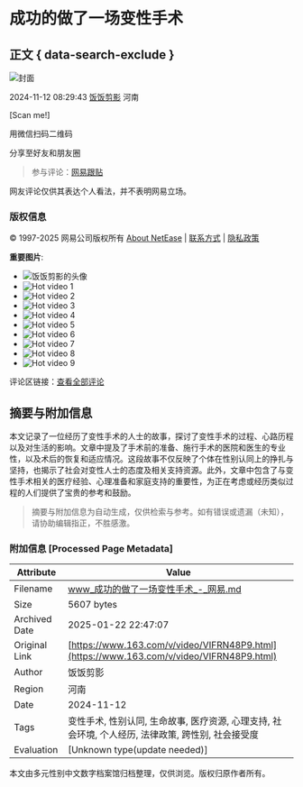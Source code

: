# 成功的做了一场变性手术

## 正文 { data-search-exclude }


![封面](https://nimg.ws.126.net/?url=http%3A%2F%2Fvideoimg.ws.126.net%2Fcover%2F20241112%2FLu6VdFk8b_cover.jpg&thumbnail=668y375&quality=95&type=jpg)

2024-11-12 08:29:43 [饭饭剪影](https://www.163.com/dy/media/T1641451019757.html) 河南 

[Scan me!]

用微信扫码二维码

分享至好友和朋友圈

> 参与评论：[网易跟贴](https://comment.tie.163.com/IFRN48P9050835RB.html)

网友评论仅供其表达个人看法，并不表明网易立场。

### 版权信息
© 1997-2025 网易公司版权所有 [About NetEase](https://corp.163.com/) | [联系方式](https://corp.163.com/gb/contactus.html) | [隐私政策](https://corp.163.com/gb/legal.html)

**重要图片**: 
- ![饭饭剪影的头像](http://nimg.ws.126.net/?url=http://dingyue.ws.126.net/2022/0106/f0820017j00r59zer000xc000fs00fsm.jpg&thumbnail=47y47&quality=90&type=jpg)
- ![Hot video 1](http://nimg.ws.126.net/?url=http%3A%2F%2Fvideoimg.ws.126.net%2Fcover%2F20250114%2FtX01O7iay_cover.jpg&thumbnail=498y280&quality=95&type=jpg)
- ![Hot video 2](http://nimg.ws.126.net/?url=http%3A%2F%2Fvideoimg.ws.126.net%2Fcover%2F20250114%2FY2efCh8T6_cover.jpg&thumbnail=498y280&quality=95&type=jpg)
- ![Hot video 3](http://nimg.ws.126.net/?url=http%3A%2F%2Fvideoimg.ws.126.net%2Fcover%2F20250114%2F9MqanSR21_cover.jpg&thumbnail=498y280&quality=95&type=jpg)
- ![Hot video 4](http://nimg.ws.126.net/?url=http%3A%2F%2Fvideoimg.ws.126.net%2Fcover%2F20250114%2FHwUBZFih7_cover.jpg&thumbnail=498y280&quality=95&type=jpg)
- ![Hot video 5](http://nimg.ws.126.net/?url=http%3A%2F%2Fvideoimg.ws.126.net%2Fcover%2F20250114%2F7vuiC1zbn_cover.jpg&thumbnail=498y280&quality=95&type=jpg)
- ![Hot video 6](http://nimg.ws.126.net/?url=http%3A%2F%2Fvideoimg.ws.126.net%2Fcover%2F20250114%2FsOMulovVP_cover.jpg&thumbnail=498y280&quality=95&type=jpg)
- ![Hot video 7](http://nimg.ws.126.net/?url=http%3A%2F%2Fvideoimg.ws.126.net%2Fcover%2F20250114%2FKHwOqtsbn_cover.jpg&thumbnail=498y280&quality=95&type=jpg)
- ![Hot video 8](http://nimg.ws.126.net/?url=http%3A%2F%2Fvideoimg.ws.126.net%2Fcover%2F20250114%2FbONZxfLvy_cover.jpg&thumbnail=498y280&quality=95&type=jpg)
- ![Hot video 9](http://nimg.ws.126.net/?url=http%3A%2F%2Fvideoimg.ws.126.net%2Fcover%2F20250114%2FQXtWo9Bdm_cover.jpg&thumbnail=498y280&quality=95&type=jpg)

评论区链接：[查看全部评论](https://comment.tie.163.com/IFRN48P9050835RB.html)
<!-- tcd_original_link https://www.163.com/v/video/VIFRN48P9.html -->


## 摘要与附加信息

<!-- tcd_abstract -->
本文记录了一位经历了变性手术的人士的故事，探讨了变性手术的过程、心路历程以及对生活的影响。文章中提及了手术前的准备、施行手术的医院和医生的专业性，以及术后的恢复和适应情况。这段故事不仅反映了个体在性别认同上的挣扎与坚持，也揭示了社会对变性人士的态度及相关支持资源。此外，文章中包含了与变性手术相关的医疗经验、心理准备和家庭支持的重要性，为正在考虑或经历类似过程的人们提供了宝贵的参考和鼓励。
<!-- tcd_abstract_end -->

> 摘要与附加信息为自动生成，仅供检索与参考。如有错误或遗漏（未知），请协助编辑指正，不胜感激。

### 附加信息 [Processed Page Metadata]

| Attribute       | Value                                  |
|-----------------|----------------------------------------|
| Filename        | www_成功的做了一场变性手术_-_网易.md                             |
| Size            | 5607 bytes                           |
| Archived Date   | 2025-01-22 22:47:07                             |
| Original Link   | [https://www.163.com/v/video/VIFRN48P9.html](https://www.163.com/v/video/VIFRN48P9.html)                       |
| Author          | 饭饭剪影                               |
| Region          | 河南                               |
| Date            | 2024-11-12                                 |
| Tags            | 变性手术, 性别认同, 生命故事, 医疗资源, 心理支持, 社会环境, 个人经历, 法律政策, 跨性别, 社会接受度                                 |
| Evaluation            | [Unknown type(update needed)]                                 |
<!-- tcd_table_end -->

本文由多元性别中文数字档案馆归档整理，仅供浏览。版权归原作者所有。
